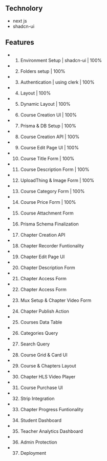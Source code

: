 ## Technolory

-  next js 
-  shadcn-ui

## Features

- 1. Environment Setup | shadcn-ui | 100%
- 2. Folders setup | 100%
- 3. Authentication | using clerk | 100%
- 4. Layout | 100%
- 5. Dynamic Layout | 100%
- 6. Course Creation UI | 100%
- 7. Prisma &  DB Setup | 100%
- 8. Course Creation API | 100%
- 9. Course Edit Page UI | 100%
- 10. Course Title Form | 100%
- 11. Course Description Form | 100%
- 12. UploadThing & Image Form | 100%
- 13. Course Category Form | 100%
- 14. Course Price Form | 100%
- 15. Course Attachment Form
- 16. Prisma Schema Finalization
- 17. Chapter Creation API
- 18. Chapter Recorder Funtionality
- 19. Chapter Edit Page UI
- 20. Chapter Description Form
- 21. Chapter Access Form
- 22. Chapter Access Form
- 23. Mux Setup & Chapter Video Form
- 24. Chapter Publish Action
- 25. Courses Data Table
- 26. Categories Query
- 27. Search Query
- 28. Course Grid & Card UI
- 29. Course & Chapters Layout
- 30. Chapter HLS Video Player
- 31. Course Purchase UI
- 32. Strip Integration
- 33. Chapter Progress Funtionality
- 34. Student Dashboard
- 35. Teacher Analytics Dashboard
- 36. Admin Protection
- 37. Deployment